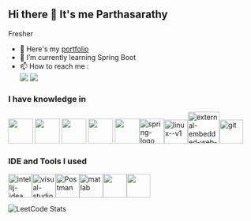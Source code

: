 ## Hi there 👋 It's me Parthasarathy

Fresher

- 🔭 Here's my [portfolio](https://sites.google.com/view/parthasarathy-ak/home)                                                
- 🌱 I’m currently learning Spring Boot
- 📫 How to reach me :
<br /> [<img src="https://img.shields.io/badge/LinkedIn-0077B5?style=for-the-badge&logo=linkedin&logoColor=white" />](https://www.linkedin.com/in/parthasarathyak/) [<img src="https://img.shields.io/badge/Gmail-D14836?style=for-the-badge&logo=gmail&logoColor=white" />](mailto:parthasarathy3737@gmail.com)


### I have knowledge in
<img height="50" width="50" src="https://img.icons8.com/color/48/000000/python.png" /> <img height="50" width="50" src="https://img.icons8.com/color/48/000000/c-programming.png" />  <img height="50" width="50" src="https://img.icons8.com/color/48/000000/java-coffee-cup-logo.png" />
<img height="50" width="50" src="https://img.icons8.com/fluent/48/000000/arduino.png"/>  <img height="50" width="50" src="https://img.icons8.com/color/48/000000/mysql-logo.png"/><img width="50" height="50" src="https://img.icons8.com/officel/80/spring-logo.png" alt="spring-logo"/><img width="48" height="48" src="https://img.icons8.com/color/48/linux--v1.png" alt="linux--v1"/><img width="64" height="64" src="https://img.icons8.com/external-flaticons-lineal-color-flat-icons/64/external-embedded-web-development-flaticons-lineal-color-flat-icons.png" alt="external-embedded-web-development-flaticons-lineal-color-flat-icons"/><img width="48" height="48" src="https://img.icons8.com/color/48/git.png" alt="git"/>

### IDE and Tools I used
<img width="48" height="48" src="https://img.icons8.com/color/48/intellij-idea.png" alt="intellij-idea"/><img width="48" height="48" src="https://img.icons8.com/fluency/48/visual-studio-code-2019.png" alt="visual-studio-code-2019"/><img src="https://voyager.postman.com/logo/postman-logo-icon-orange.svg" alt="Postman" width="48" height="48"><img width="48" height="48" src="https://img.icons8.com/fluency/48/matlab.png" alt="matlab"/><img width="48" height="48" src="https://github.com/usebruno/bruno/blob/526fcabffef8afe77274395a176385cf35f73819/assets/images/logo-transparent.png" width="80"/><img width="48" height="48" src="https://icons.iconarchive.com/icons/papirus-team/papirus-apps/256/mysql-workbench-icon.png" width="80"/>

![LeetCode Stats](https://leetcard.jacoblin.cool/parthasarathy_07?theme=dark&font=Marcellus&ext=contest)
